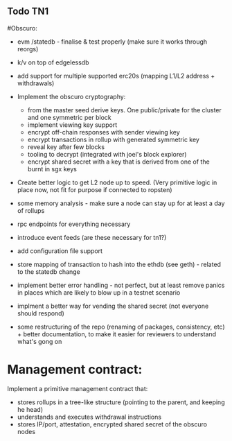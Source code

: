 Todo TN1
---------

#Obscuro:

- evm /statedb - finalise & test properly (make sure it works through reorgs)

- k/v on top of edgelessdb

- add support for multiple supported erc20s (mapping L1/L2 address + withdrawals)

- Implement the obscuro cryptography:
    - from the master seed derive keys. One public/private for the cluster and one symmetric per block
    - implement viewing key support
    - encrypt off-chain responses with sender viewing key
    - encrypt transactions in rollup with generated symmetric key
    - reveal key after few blocks
    - tooling to decrypt (integrated with joel's block explorer)
    - encrypt shared secret with a key that is derived from one of the burnt in sgx keys


- Create better logic to get L2 node up to speed. (Very primitive logic in place now, not fit for purpose if connected to ropsten)

- some memory analysis - make sure a node can stay up for at least a day of rollups

- rpc endpoints for everything necessary 
- introduce event feeds (are these necessary for tn1?)

- add configuration file support

- store mapping of transaction to hash into the ethdb (see geth) - related to the statedb change

- implement better error handling - not perfect, but at least remove panics in places which are likely to blow up in a testnet scenario 

- implment a better way for vending the shared secret (not everyone should respond)

- some restructuring of the repo (renaming of packages, consistency, etc) + better documentation, to make it easier for reviewers to understand what's gong on


# Management contract:

Implement a primitive management contract that:

- stores rollups in a tree-like structure (pointing to the parent, and keeping he head)
- understands and executes withdrawal instructions
- stores IP/port, attestation, encrypted shared secret of the obscuro nodes

		